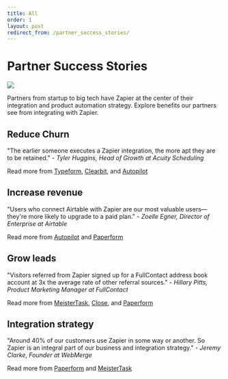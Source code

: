 ```yaml
---
title: All
order: 1
layout: post
redirect_from: /partner_success_stories/
---
```


# Partner Success Stories

![](https://cdn.zapier.com/storage/photos/076d555dc326f4be4b6d34d75623fc9d.png)

Partners from startup to big tech have Zapier at the center of their integration and product automation strategy. Explore benefits our partners see from integrating with Zapier.

## Reduce Churn

"The earlier someone executes a Zapier integration, the more apt they are to be retained." - *Tyler Huggins, Head of Growth at Acuity Scheduling*

Read more from [Typeform](https://platform.zapier.com/partner_success_stories/typeform), 
[Clearbit](https://platform.zapier.com/partner_success_stories/clearbit), and [Autopilot](https://platform.zapier.com/partner_success_stories/autopilot)

## Increase revenue

"Users who connect Airtable with Zapier are our most valuable users—they're more likely to upgrade to a paid plan." - *Zoelle Egner, Director of Enterprise at Airtable*

Read more from [Autopilot](https://platform.zapier.com/partner_success_stories/autopilot) and [Paperform](https://platform.zapier.com/partner_success_stories/paperform) 

## Grow leads

"Visitors referred from Zapier signed up for a FullContact address book account at 3x the average rate of other referral sources." - *Hillary Pitts, Product Marketing Manager at FullContact*

Read more from [MeisterTask](https://platform.zapier.com/partner_success_stories/meistertask), [Close](https://platform.zapier.com/partner_success_stories/close), and [Paperform](https://platform.zapier.com/partner_success_stories/paperform)

## Integration strategy

"Around 40% of our customers use Zapier in some way or another. So Zapier is an integral part of our business and integration strategy." - *Jeremy Clarke, Founder at WebMerge*

Read more from [Paperform](https://platform.zapier.com/partner_success_stories/paperform) and [MeisterTask](https://platform.zapier.com/partner_success_stories/meistertask)
